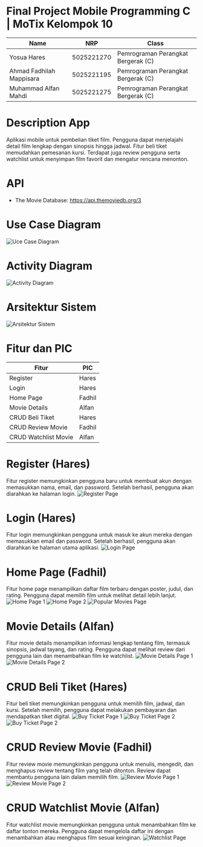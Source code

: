 # Final Project Mobile Programming C | MoTix Kelompok 10

| Name           | NRP        | Class     |
| ---            | ---        | ----------|
| Yosua Hares | 5025221270 | Pemrograman Perangkat Bergerak (C) |
| Ahmad Fadhilah Mappisara | 5025221195 | Pemrograman Perangkat Bergerak (C) |
| Muhammad Alfan Mahdi | 5025221275 | Pemrograman Perangkat Bergerak (C) |

# Description App
Aplikasi mobile untuk pembelian tiket film. Pengguna dapat menjelajahi detail film lengkap dengan sinopsis hingga jadwal. Fitur beli tiket memudahkan pemesanan kursi. Terdapat juga review pengguna serta watchlist untuk menyimpan film favorit dan mengatur rencana menonton.

# API
- The Movie Database: https://api.themoviedb.org/3

# Use Case Diagram
![Uce Case Diagram](images/use_case_diagram.png)

# Activity Diagram
![Activity Diagram](images/activity_diagram.jpg)

# Arsitektur Sistem
![Arsitektur Sistem](images/system_architecture.jpg)

# Fitur dan PIC
| Fitur                | PIC    |
| ---                  | ---    |
| Register             | Hares  |
| Login                | Hares  |
| Home Page            | Fadhil |
| Movie Details        | Alfan  |
| CRUD Beli Tiket      | Hares  |
| CRUD Review Movie    | Fadhil |
| CRUD Watchlist Movie | Alfan  |

# Register (Hares)
Fitur register memungkinkan pengguna baru untuk membuat akun dengan memasukkan nama, email, dan password. Setelah berhasil, pengguna akan diarahkan ke halaman login.
![Register Page](images/register_page.png)

# Login (Hares)
Fitur login memungkinkan pengguna untuk masuk ke akun mereka dengan memasukkan email dan password. Setelah berhasil, pengguna akan diarahkan ke halaman utama aplikasi.
![Login Page](images/login_page.png)

# Home Page (Fadhil)
Fitur home page menampilkan daftar film terbaru dengan poster, judul, dan rating. Pengguna dapat memilih film untuk melihat detail lebih lanjut.
![Home Page 1](images/home_page_1.png)
![Home Page 2](images/home_page_2.png)
![Popular Movies Page](images/popular_movies_page.png)

# Movie Details (Alfan)
Fitur movie details menampilkan informasi lengkap tentang film, termasuk sinopsis, jadwal tayang, dan rating. Pengguna dapat melihat review dari pengguna lain dan menambahkan film ke watchlist.
![Movie Details Page 1](images/movie_details_page_1.png)
![Movie Details Page 2](images/movie_details_page_2.png)

# CRUD Beli Tiket (Hares)
Fitur beli tiket memungkinkan pengguna untuk memilih film, jadwal, dan kursi. Setelah memilih, pengguna dapat melakukan pembayaran dan mendapatkan tiket digital.
![Buy Ticket Page 1](images/buy_ticket_page_1.png)
![Buy Ticket Page 2](images/buy_ticket_page_2.png)
![Buy Ticket Page 2](images/buy_ticket_page_3.png)

# CRUD Review Movie (Fadhil)
Fitur review movie memungkinkan pengguna untuk menulis, mengedit, dan menghapus review tentang film yang telah ditonton. Review dapat membantu pengguna lain dalam memilih film.
![Review Movie Page 1](images/reviews_page_1.png)
![Review Movie Page 2](images/reviews_page_2.png)

# CRUD Watchlist Movie (Alfan)
Fitur watchlist movie memungkinkan pengguna untuk menambahkan film ke daftar tonton mereka. Pengguna dapat mengelola daftar ini dengan menambahkan atau menghapus film sesuai keinginan.
![Watchlist Page](images/watchlist_movies_page.png)